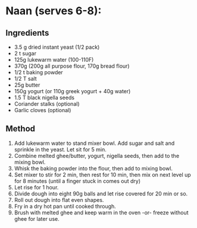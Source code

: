 # Naan (serves 6-8):
## Ingredients
* 3.5 g dried instant yeast (1/2 pack)
* 2 t sugar
* 125g lukewarm water (100-110F)
* 370g (200g all purpose flour, 170g bread flour)
* 1/2 t baking powder
* 1/2 T salt 
* 25g butter 
* 150g yogurt (or 110g greek yogurt + 40g water)
* 1.5 T black nigella seeds
* Coriander stalks (optional)
* Garlic cloves (optional)

## Method
1. Add lukewarm water to stand mixer bowl.  Add sugar and salt and sprinkle in the yeast.  Let sit for 5 min.  
3. Combine melted ghee/butter, yogurt, nigella seeds, then add to the mixing bowl.
4. Whisk the baking powder into the flour, then add to mixing bowl.
5. Set mixer to stir for 2 min, then rest for 10 min, then mix on next level up for 8 minutes (until a finger stuck in comes out dry)
6. Let rise for 1 hour.
7. Divide dough into eight 90g balls and let rise covered for 20 min or so. 
8. Roll out dough into flat even shapes.
9. Fry in a dry hot pan until cooked through.
10. Brush with melted ghee and keep warm in the oven -or- freeze without ghee for later use. 
